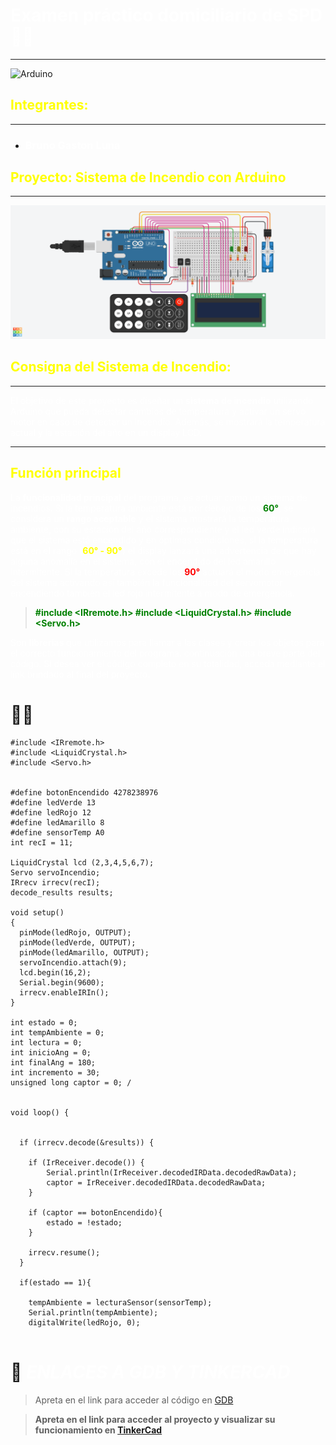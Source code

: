 # **<span style="color:white">Examen práctico domiciliario de SPD👨‍💻**

---

![Arduino](https://d1e4pidl3fu268.cloudfront.net/1e27d448-be48-4a6a-97e9-855e2321ad37/images.crop_222x168_38,0.preview.png)

## **<span style="color:yellow">Integrantes:**

---

- ### <span style="color:white">**Bruno Gaston Luna**

## **<span style="color:yellow">Proyecto: Sistema de Incendio con Arduino**

---

![Tinkercad](segundoParcialSpd.png "Vista previa, esquema en Tinkercad")

## **<span style="color:yellow">Consigna del Sistema de Incendio:**

---

<span style="color:white">El objetivo de este proyecto es diseñar un **sistema de incendio** utilizando Arduino que pueda
detectar cambios de temperatura y activar un servo motor en caso de detectar un incendio.
Además, se mostrará la temperatura actual y la estación del año en un display LCD.

---

## **<span style="color:yellow">Función principal**

<span style="color:white">La **funcionalidad principal** del programa, es actuar como un sistema
de incendios. Si la temperatura ambiente está por debajo de los **<span style="color:green">60°**, se considera un **rango aceptable** y el sistema mostrará la temperatura ambiente, con su estación del año correspondiente y el led verde indicará que el sistema está encendido y en óptimas condiciones, si la temperatura está en el rango (**<span style="color:yellow">60° - 90°**) el display lanzará una advertencia de que hay
alguna anomalía en el sistema, con el encendido del led amarillo intermitente. Si la temperatura excede los **<span style="color:red">90°** actuará el modo emergencia del sistema activando así también la funcionalidad del servomotor encendiendo también el led rojo intermitente a modo de emergencia.

> **<span style="color:green">#include <IRremote.h>
#include <LiquidCrystal.h>
#include <Servo.h>**

<span style="color:white">Son **librerías** que utilizamos para llamar a las clases y crear los objetos para el correcto funcionamiento del programa.  continuación una breve parte del código. Si desea ver el código completo en su totalidad, acceda mediante el link brindado al final del proyecto.

# 👨‍💻

```
#include <IRremote.h>
#include <LiquidCrystal.h>
#include <Servo.h>


#define botonEncendido 4278238976
#define ledVerde 13
#define ledRojo 12
#define ledAmarillo 8
#define sensorTemp A0
int recI = 11;

LiquidCrystal lcd (2,3,4,5,6,7);
Servo servoIncendio;
IRrecv irrecv(recI);
decode_results results;

void setup()
{
  pinMode(ledRojo, OUTPUT);
  pinMode(ledVerde, OUTPUT);
  pinMode(ledAmarillo, OUTPUT);
  servoIncendio.attach(9);
  lcd.begin(16,2);
  Serial.begin(9600);
  irrecv.enableIRIn();
}

int estado = 0;
int tempAmbiente = 0;
int lectura = 0;
int inicioAng = 0;
int finalAng = 180;
int incremento = 30;
unsigned long captor = 0; /


void loop() {


  if (irrecv.decode(&results)) {

    if (IrReceiver.decode()) {
    	Serial.println(IrReceiver.decodedIRData.decodedRawData);
    	captor = IrReceiver.decodedIRData.decodedRawData;
	}

    if (captor == botonEncendido){
    	estado = !estado;
    }

    irrecv.resume();
  }

  if(estado == 1){

    tempAmbiente = lecturaSensor(sensorTemp);
    Serial.println(tempAmbiente);
    digitalWrite(ledRojo, 0);


```

# 🤖 _<span style="color:white">ENLACES A GDB Y TINKERCAD_

> Apreta en el link para acceder al código en  [GDB](https://onlinegdb.com/1RDcLsX0C)

> **Apreta en el link para acceder al proyecto y visualizar su funcionamiento en
> [TinkerCad](https://www.tinkercad.com/things/fPKjwBBHPyg-segundo-parcial-de-spd-bruno-g-luna-division-1g/editel?sharecode=XQruo-gjm2owohkvtMYp6jzrHs--W358zOo1vOviUhc)**

